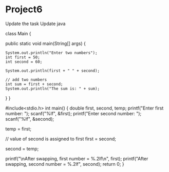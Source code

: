 # Project6
Update the task 
Update java

class Main {

  public static void main(String[] args) {
    
    System.out.println("Enter two numbers");
    int first = 50;
    int second = 60;
    
    System.out.println(first + " " + second);

    // add two numbers
    int sum = first + second;
    System.out.println("The sum is: " + sum);
  }
}


#include<stdio.h>
int main() {
  double first, second, temp;
  printf("Enter first number: ");
  scanf("%lf", &first);
  printf("Enter second number: ");
  scanf("%lf", &second);

  
  temp = first;

  // value of second is assigned to first
  first = second;

  
  second = temp;

 
  printf("\nAfter swapping, first number = %.2lf\n", first);
  printf("After swapping, second number = %.2lf", second);
  return 0;
}
